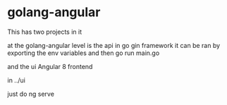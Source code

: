 # golang-angular

This has two projects in it

at the golang-angular level is the api in go gin framework
it can be ran by exporting the env variables and then go run main.go

and the ui Angular 8 frontend

in ../ui

just do ng serve
